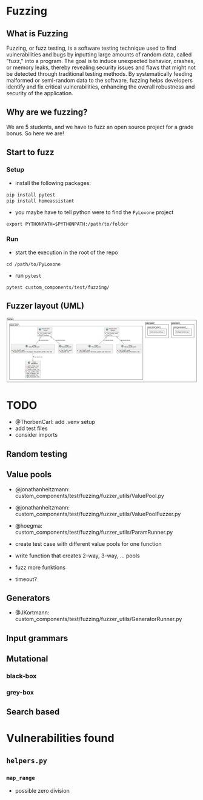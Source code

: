 # Fuzzing
## What is Fuzzing
Fuzzing, or fuzz testing, is a software testing technique used to find vulnerabilities and bugs by inputting large amounts of random data, called "fuzz," into a program. 
The goal is to induce unexpected behavior, crashes, or memory leaks, thereby revealing security issues and flaws that might not be detected through traditional testing methods. 
By systematically feeding malformed or semi-random data to the software, fuzzing helps developers identify and fix critical vulnerabilities, enhancing the overall robustness and security of the application.

## Why are we fuzzing?
We are 5 students, and we have to fuzz an open source project for a grade bonus. 
So here we are!

## Start to fuzz
### Setup
- install the following packages:
```shell
pip install pytest
pip install homeassistant
```
- you maybe have to tell python were to find the `PyLoxone` project 
```shell
export PYTHONPATH=$PYTHONPATH:/path/to/folder
```
### Run
- start the execution in the root of the repo
```shell
cd /path/to/PyLoxone
```
- run `pytest`
```shell
pytest custom_components/test/fuzzing/
```

## Fuzzer layout (UML)
![fuzzer_overview](fuzzer_overview.svg)

# TODO
- @ThorbenCarl: add .venv setup
- add test files
- consider imports
## Random testing 

## Value pools
- @jonathanheitzmann: custom_components/test/fuzzing/fuzzer_utils/ValuePool.py
- @jonathanheitzmann: custom_components/test/fuzzing/fuzzer_utils/ValuePoolFuzzer.py
- @hoegma: custom_components/test/fuzzing/fuzzer_utils/ParamRunner.py

- create test case with different value pools for one function
- write function that creates 2-way, 3-way, ... pools
- fuzz more funktions
- timeout?

## Generators
- @JKortmann: custom_components/test/fuzzing/fuzzer_utils/GeneratorRunner.py

## Input grammars

## Mutational 
### black-box
### grey-box

## Search based

# Vulnerabilities found
## `helpers.py`
### `map_range`
- possible zero division
